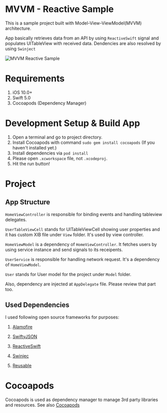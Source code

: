 MVVM - Reactive Sample
========================
This is a sample project built with Model-View-ViewModel(MVVM) architecture. 

App basically retrieves data from an API by using `ReactiveSwift` signal and populates UITableView with received data. Dendencies are also resolved by using `Swinject`

![MVVM Reactive Sample](http://gokhanakkurt.com/assets/img/mvvm-reactive-swift.png)

# Requirements
1. iOS 10.0+
2. Swift 5.0
3. Cocoapods (Dependency Manager)

# Development Setup & Build App
1. Open a terminal and go to project directory.
2. Install Cocoapods with command `sudo gem install cocoapods` (If you haven't installed yet.)
3. Install dependencies via `pod install`
4. Please open `.xcworkspace` file,  not `.xcodeproj`.
5. Hit the run button!

# Project 

## App Structure

`HomeViewController` is responsible for binding events and handling tableview delegates.  

`UserTableViewCell` stands for UITableViewCell showing user properties and it has custom XIB file under `View` folder. It's used by view controller.

`HomeViewModel` is a dependency of `HomeViewController`. It fetches users by using service instance and send signals to its receipents.

`UserService` is responsible for handling network request. It's a dependency of `HomeViewModel`.

`User` stands for User model for the project under `Model` folder.

Also, dependency are injected at `AppDelegate` file. Please review that part too.


## Used Dependencies

I used following open source frameworks for purposes:

1. [Alamofire](https://github.com/Alamofire/Alamofire)

2. [SwiftyJSON](https://github.com/SwiftyJSON/SwiftyJSON)

3. [ReactiveSwift](https://github.com/ReactiveCocoa/ReactiveSwift)

4. [Swinjec](https://github.com/Swinject/Swinject)

5. [Reusable](https://github.com/AliSoftware/Reusable)

# Cocoapods
Cocoapods is used as dependency manager to manage 3rd party libraries and resources. See also [Cocoapods](http://cocoapods.org)

